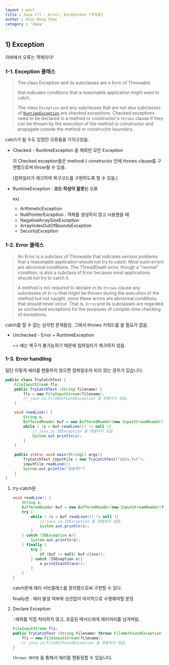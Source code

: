 ```yaml
---
layout : post
title : Java (7) - Error, Exceptions (작성중)
author : Shin Dong Chan
category : 'Java'
---
```


## 1) Exception

자바에서 오류는 객체이다!

### 1-1. Exception 클래스

> The class Exception and its subclasses are a form of Throwable
>
> that indicates conditions that a reasonable application might want to catch.
>
> The class `Exception` and any subclasses that are not also subclasses of [`RuntimeException`](https://docs.oracle.com/javase/9/docs/api/java/lang/RuntimeException.html) are *checked exceptions*. Checked exceptions need to be declared in a method or constructor's `throws` clause if they can be thrown by the execution of the method or constructor and propagate outside the method or constructor boundary.

catch가 될 수도 있었던 오류들을 가지고있음.

- Checked - RuntimeException 을 제외한 모든 Exception

  이 Checked exception들은 method나 constructor 안에 throws clause를 구현함으로써 throw될 수 있음.

  (컴파일러가 체크하여 복구코드를 구현하도록 할 수 있음.)

- RuntimeException : **코드 작성이 잘못**된 오류

  ex)

  - ArithmeticException
  - NullPointerException : 객체를 생성하지 않고 사용했을 때
  - NegativeArraySizeException
  - ArrayIndexOutOfBoundsException
  - SecurityException

### 1-2. Error 클래스

> An Error is a subclass of Throwable that indicates serious problems that a reasonable application should not try to catch. Most such errors are abnormal conditions. The ThreadDeath error, though a "normal" condition, is also a subclass of Error because most applications should not try to catch it.
>
> A method is not required to declare in its `throws` clause any subclasses of `Error`that might be thrown during the execution of the method but not caught, since these errors are abnormal conditions that should never occur. That is, `Error`and its subclasses are regarded as unchecked exceptions for the purposes of compile-time checking of exceptions.

catch를 할 수 없는 심각한 문제들임. 그래서 throws 키워드를 쓸 필요가 없음.

- Unchecked - Error + RuntimeException

  => 얘는 복구가 불가능하기 때문에 컴파일러가 체크하지 않음.

### 1-3. Error handling

일단 이렇게 에러를 핸들하지 않으면 컴파일조차 되지 않는 경우가 있습니다.

```java
public class TryCatchTest {
    FileInputStream fls;
    public TryCatchTest (String filename) {
        fls = new FileInputStream(filename);
        // java.io.FileNotFoundException 을 핸들하지 않음.
    }

    void readLine() {
        String s;
        BufferedReader buf = new BufferedReader(new InputStreamReader(fls));
        while ( (s = buf.readLine()) != null ){
            // java.io.IOException 을 핸들하지 않음.
            System.out.println(s);
        }
    }
    
    public static void main(String[] args){
        TryCatchTest inputFile = new TryCatchTest("data.txt");
        inputFile.readLine();
        System.out.println("성공적?")
    }
}

```

1. try-catch문

   ```java
   void readLine() {
       String s;
       BufferedReader buf = new BufferedReader(new InputStreamReader(fls));
       try {
           while ( (s = buf.readLine()) != null ){
               // java.io.IOException 을 핸들하지 않음.
               System.out.println(s);
           }
       } catch (IOException e){
           System.out.println(e);
       } finally {
           try {
               if (buf != null) buf.close();
           } catch (IOExeption e){
               e.printStackTrace();
           }
       }
   }
   ```

   catch문에 에러 서브클래스를 정의함으로써 구현할 수 있다.

   finally문 : 에러 발생 여부와 상관없이 마지막으로 수행해야할 문장

2. Declare Exception

   : 예외를 직접 처리하지 않고, 호출된 메서드에게 에러처리를 넘겨버림.

   ```java
   FileInputStream fls;
   public TryCatchTest (String filename) throws FileNotFoundException {
       fls = new FileInputStream(filename);
       // java.io.FileNotFoundException 을 핸들하지 않음.
   }
   ```

   `throws 에러명` 을 통해서 에러를 핸들링할 수 있습니다.



